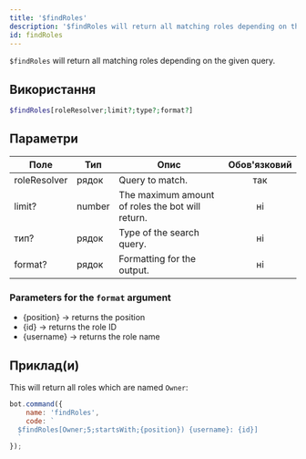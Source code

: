 ```yaml
---
title: '$findRoles'
description: '$findRoles will return all matching roles depending on the given query.'
id: findRoles
---
```


`$findRoles` will return all matching roles depending on the given query.

## Використання

```php
$findRoles[roleResolver;limit?;type?;format?]
```

## Параметри

| Поле         | Тип    | Опис                                             | Обов'язковий |
| ------------ | ------ | ------------------------------------------------ |:------------:|
| roleResolver | рядок  | Query to match.                                  |     так      |
| limit?       | number | The maximum amount of roles the bot will return. |      ні      |
| тип?         | рядок  | Type of the search query.                        |      ні      |
| format?      | рядок  | Formatting for the output.                       |      ні      |

### Parameters for the `format` argument

* {position} -> returns the position
* {id} -> returns the role ID
* {username} -> returns the role name

## Приклад(и)

This will return all roles which are named `Owner`:

```javascript
bot.command({
    name: 'findRoles',
    code: `
  $findRoles[Owner;5;startsWith;{position}) {username}: {id}]
  `
});
```
